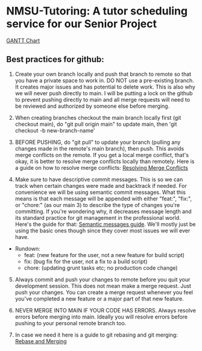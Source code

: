 # NMSU-Tutoring: A tutor scheduling service for our Senior Project
<a href="https://lucid.app/lucidchart/561b8934-867a-4234-bc64-1ea8db1dfbee/edit?invitationId=inv_b826c81d-24cd-4db4-a4e3-fd3cead760e1&page=uDe-dIt-NWfS#">GANTT Chart</a>
## Best practices for github:
1. Create your own branch locally and push that branch to remote so that you have a private space to work in. DO NOT use a pre-existing branch. It creates major issues and has potential to delete work. This is also why we will never push directly to main. I will be putting a lock on the github to prevent pushing directly to main and all merge requests will need to be reviewed and authorized by someone else before merging.

2. When creating branches checkout the main branch locally first (git checkout main), do "git pull origin main" to update main, then 'git checkout -b new-branch-name'

3. BEFORE PUSHING, do "git pull" to update your branch (pulling any changes made in the remote's main branch), then push. This avoids merge conflicts on the remote. If you get a local merge conflict, that's okay, it is better to resolve merge conflicts locally than remotely. Here is a guide on how to resolve merge conflicts: <a href="https://docs.github.com/en/pull-requests/collaborating-with-pull-requests/addressing-merge-conflicts/resolving-a-merge-conflict-using-the-command-line#further-reading">Resolving Merge Conflicts</a>

4. Make sure to have descriptive commit messages. This is so we can track when certain changes were made and backtrack if needed. For convenience we will be using semantic commit messages. What this means is that each message will be appended with either "feat:", "fix:", or "chore:" (as our main 3) to describe the type of changes you're committing. If you're wondering why, it decreases message length and its standard practice for git management in the professional world. Here's the guide for that: <a href ="https://gist.github.com/joshbuchea/6f47e86d2510bce28f8e7f42ae84c716">Semantic messages guide</a>. We'll mostly just be using the basic ones though since they cover most issues we will ever have.
  - Rundown:
    - feat: (new feature for the user, not a new feature for build script)
    - fix: (bug fix for the user, not a fix to a build script)
    - chore: (updating grunt tasks etc; no production code change)

5. Always commit and push your changes to remote before you quit your development session. This does not mean make a merge request. Just push your changes. You can create a merge request whenever you feel you've completed a new feature or a major part of that new feature.

6. NEVER MERGE INTO MAIN IF YOUR CODE HAS ERRORS. Always resolve errors before merging into main. Ideally you will resolve errors before pushing to your personal remote branch too.

7. In case we need it here is a guide to git rebasing and git merging: <a href="https://www.freecodecamp.org/news/the-ultimate-guide-to-git-merge-and-git-rebase/"> Rebase and Merging</a>
